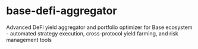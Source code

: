 # base-defi-aggregator
Advanced DeFi yield aggregator and portfolio optimizer for Base ecosystem - automated strategy execution, cross-protocol yield farming, and risk management tools
